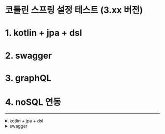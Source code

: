 # 코틀린 스프링 설정 테스트 (3.xx 버전) 

# 1. kotlin + jpa + dsl

# 2. swagger

# 3. graphQL

# 4. noSQL 연동 



---

<details> <summary> kotlin + jpa + dsl  </summary>

build.gradle.kts 추가
    
        implementation("com.querydsl:querydsl-jpa:5.0.0:jakarta")
        kapt("com.querydsl:querydsl-apt:5.0.0:jakarta")
        kapt("jakarta.annotation:jakarta.annotation-api")
        kapt("jakarta.persistence:jakarta.persistence-api")

config.kt 파일 작성

    @Configuration
        class QueryDslConfig(
        val em: EntityManager
        ) {

    @Bean
    fun queryFactory(): JPAQueryFactory {
        return JPAQueryFactory(em)
        }
    }

repo 서포터 파일 작성

    package com.stargazer.graphqltest.repository

    import jakarta.persistence.EntityManager
    import jakarta.persistence.PersistenceContext
    import org.springframework.data.jpa.repository.support.QuerydslRepositorySupport
    import org.springframework.stereotype.Repository
    
    @Repository
    abstract class CustomQueryDslSupport(domainClass: Class<*>) : QuerydslRepositorySupport(domainClass) {
    @PersistenceContext
    override fun setEntityManager(entityManager: EntityManager) {
    super.setEntityManager(entityManager)
        }
    }
</details>

<details>
<summary>swagger</summary>

build.gradle.kts 의존성 추가

    implementation ("org.springdoc:springdoc-openapi-starter-webmvc-ui:2.0.2")

swagger config 추가 
    
    package com.stargazer.graphqltest.config

    import io.swagger.v3.oas.models.OpenAPI
    import io.swagger.v3.oas.models.info.Info
    import org.springframework.context.annotation.Bean
    import org.springframework.context.annotation.Configuration
    
    @Configuration
    class SwaggerConfig {
        @Bean
        fun openAPI(): OpenAPI {
        return OpenAPI()
        .info(apiInfo())
    }


        private fun apiInfo(): Info {
            return Info()
                .title("swagger test API")
                .version("0.0.1")
                .description("swagger test API")
        }
    }

실행후 작동 확인 

[http://localhost:8080/swagger-ui/index.html](http://localhost:8080/swagger-ui/index.html)

</details>